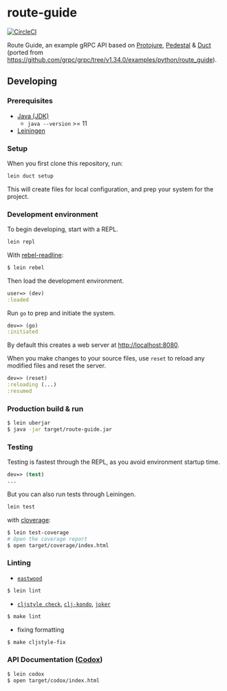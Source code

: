 # route-guide

[![CircleCI](https://circleci.com/gh/lagenorhynque/route-guide.svg?style=shield)](https://circleci.com/gh/lagenorhynque/route-guide)

Route Guide, an example gRPC API based on [Protojure](https://github.com/protojure/lib), [Pedestal](https://github.com/pedestal/pedestal) & [Duct](https://github.com/duct-framework/duct) (ported from https://github.com/grpc/grpc/tree/v1.34.0/examples/python/route_guide).

## Developing

### Prerequisites

- [Java (JDK)](http://openjdk.java.net/)
    - `java --version` >= 11
- [Leiningen](https://leiningen.org/)

### Setup

When you first clone this repository, run:

```sh
lein duct setup
```

This will create files for local configuration, and prep your system
for the project.

### Development environment

To begin developing, start with a REPL.

```sh
lein repl
```

With [rebel-readline](https://github.com/bhauman/rebel-readline):

```sh
$ lein rebel
```

Then load the development environment.

```clojure
user=> (dev)
:loaded
```

Run `go` to prep and initiate the system.

```clojure
dev=> (go)
:initiated
```

By default this creates a web server at <http://localhost:8080>.

When you make changes to your source files, use `reset` to reload any
modified files and reset the server.

```clojure
dev=> (reset)
:reloading (...)
:resumed
```

### Production build & run

```sh
$ lein uberjar
$ java -jar target/route-guide.jar
```

### Testing

Testing is fastest through the REPL, as you avoid environment startup
time.

```clojure
dev=> (test)
...
```

But you can also run tests through Leiningen.

```sh
lein test
```

with [cloverage](https://github.com/cloverage/cloverage):

```sh
$ lein test-coverage
# Open the coverage report
$ open target/coverage/index.html
```

### Linting

- [`eastwood`](https://github.com/jonase/eastwood)

```sh
$ lein lint
```

- [`cljstyle check`](https://github.com/greglook/cljstyle), [`clj-kondo`](https://github.com/borkdude/clj-kondo), [`joker`](https://github.com/candid82/joker)

```sh
$ make lint
```

- fixing formatting

```sh
$ make cljstyle-fix
```

### API Documentation ([Codox](https://github.com/weavejester/codox))

```sh
$ lein codox
$ open target/codox/index.html
```
